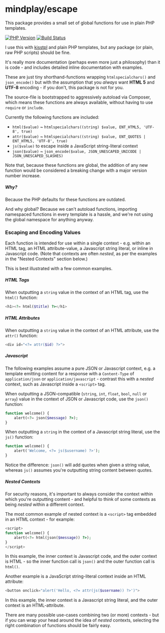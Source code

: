 mindplay/escape
===============

This package provides a small set of global functions for use in plain PHP templates.

[![PHP Version](https://img.shields.io/badge/php-5.4%2B-blue.svg)](https://packagist.org/packages/mindplay/escape)
[![Build Status](https://travis-ci.org/mindplay-dk/escape.svg?branch=master)](https://travis-ci.org/mindplay-dk/escape)

I use this with [kisstpl](https://github.com/mindplay-dk/kisstpl) and plain PHP templates, but
any package (or plain, raw PHP scripts) should be fine.

It's really more documentation (perhaps even more just a philosophy) than it is code - and includes detailed
inline documentation with examples.

These are just tiny shorthand-functions wrapping `htmlspecialchars()` and `json_encode()` but
with the assumption that you *always* want **HTML 5** and **UTF-8** encoding - if you don't,
this package is not for you.

The source-file is bootstrapped to aggressively autoload via Composer, which
means these functions are always available, without having to use `require` or `include`.

Currently the following functions are included:

 * `html($value)` ~ `htmlspecialchars((string) $value, ENT_HTML5, 'UTF-8', true)`
 * `attr($value)` ~ `htmlspecialchars((string) $value, ENT_QUOTES | ENT_HTML5, 'UTF-8', true)`
 * `js($value)` to escape inside a JavaScript string-literal context
 * `json($value)` ~ `json_encode($value, JSON_UNESCAPED_UNICODE | JSON_UNESCAPED_SLASHES)`

Note that, because these functions are global, the addition of any new function would be considered a breaking
change with a major version number increase.

##### Why?

Because the PHP defaults for these functions are outdated.

And why global? Because we can't autoload functions, importing namespaced functions in every
template is a hassle, and we're not using the global namespace for anything anyway.

### Escaping and Encoding Values

Each function is intended for use within a single context - e.g. within an HTML tag, an
HTML attribute-value, a Javascript string literal, or inline in Javascript code. (Note that
contexts are often *nested*, as per the examples in the "Nested Contexts" section below.)

This is best illustrated with a few common examples.

##### HTML Tags

When outputting a `string` value in the context of an HTML tag, use the `html()` function:

```php
<h1><?= html($title) ?></h1>
```

##### HTML Attributes

When outputting a `string` value in the context of an HTML attribute, use the `attr()` function:

```php
<div id="<?= attr($id) ?>">
```

##### Javascript

The following examples assume a pure JSON or Javascript context, e.g. a template emitting content
for a response with a `Content-Type` of `application/json` or `application/javascript` - contrast
this with a *nested* context, such as Javascript inside a `<script>` tag.

When outputting a JSON-compatible (`string`, `int`, `float`, `bool`, `null` or `array`) value
in the context of JSON or Javascript code, use the `json()` function:

```php
function welcome() {
    alert(<?= json($message) ?>);
}
```

When outputting a `string` in the context of a Javascript string literal, use the `js()` function:

```php
function welcome() {
    alert('Welcome, <?= js($username) ?>');
}
```

Notice the difference: `json()` will add quotes when given a string value, whereas `js()` assumes
you're outputting string content between quotes.

##### Nested Contexts

For security reasons, it's important to always consider the context within which you're outputting content -
and helpful to think of some contexts as being *nested* within a different context.

The most common example of nested context is a `<script>` tag embedded in an HTML context - for example:

```php
<script>
function welcome() {
    alert(<?= html(json($message)) ?>);
}
</script>
```

In this example, the inner context is Javascript code, and the outer context is HTML - so the inner
function call is `json()` and the outer function call is `html()`.

Another example is a JavaScript string-literal context inside an HTML attribute:

```php
<button onclick="alert('Hello, <?= attr(js($username)) ?>')">
```

In this example, the inner context is a Javascript string literal, and the outer context is an HTML-attribute.

There are many possible use-cases combining two (or more) contexts - but if you can wrap your head around the
idea of *nested* contexts, selecting the right combination of functions should be fairly easy.
